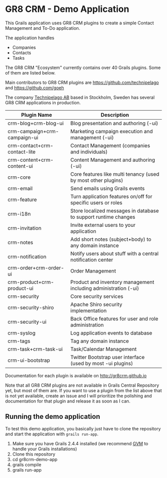 # GR8 CRM - Demo Application

This Grails application uses GR8 CRM plugins to create a simple
Contact Management and To-Do application.

The application handles
* Companies
* Contacts
* Tasks

The GR8 CRM "Ecosystem" currently contains over 40 Grails plugins. Some of them are listed below.

Main contributors to GR8 CRM plugins are https://github.com/technipelago and https://github.com/goeh

The company [Technipelago AB](http://www.technipelago.se/ "Technipelago AB") based in Stockholm, Sweden has several GR8 CRM applications in production.

| Plugin Name                  | Description
| ---------------------------- | ------------------------------------------------
| crm-blog+crm-blog-ui         | Blog presentation and authoring (-ui)
| crm-campaign+crm-campaign-ui | Marketing campaign execution and management (-ui)
| crm-contact+crm-contact-lite | Contact Management (companies and individuals)
| crm-content+crm-content-ui   | Content Management and authoring (-ui)
| crm-core                     | Core features like multi tenancy (used by most other plugins)
| crm-email                    | Send emails using Grails events
| crm-feature                  | Turn application features on/off for specific users or roles
| crm-i18n                     | Store localized messages in database to support runtime changes
| crm-invitation               | Invite external users to your application
| crm-notes                    | Add short notes (subject+body) to any domain instance
| crm-notification             | Notify users about stuff with a central notification center
| crm-order+crm-order-ui       | Order Management
| crm-product+crm-product-ui   | Product and inventory management including administration (-ui)
| crm-security                 | Core security services
| crm-security-shiro           | Apache Shiro security implementation
| crm-security-ui              | Back Office features for user and role administration
| crm-syslog                   | Log application events to database
| crm-tags                     | Tag any domain instance
| crm-task+crm-task-ui         | Task/Calendar Management
| crm-ui-bootstrap             | Twitter Bootstrap user interface (used by most -ui plugins)

Documentation for each plugin is available on http://gr8crm.github.io

Note that all GR8 CRM plugins are not available in Grails Central Repository yet, but most of them are.
If you want to use a plugin from the list above that is not yet available, create an issue and I will
prioritize the polishing and documentation for that plugin and release it as soon as I can.

## Running the demo application

To test this demo application, you basically just have to clone the repository and start the application with `grails run-app`.

1. Make sure you have Grails 2.4.4 installed (we recommend [GVM](http://gvmtool.net) to handle your Grails installations)
2. Clone this repository
3. cd gr8crm-demo-app
4. grails compile
5. grails run-app
